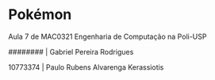 # Pokémon
Aula 7 de MAC0321
Engenharia de Computação na Poli-USP

\#\#\#\#\#\#\#\# | Gabriel Pereira Rodrigues

10773374 | Paulo Rubens Alvarenga Kerassiotis
